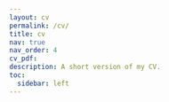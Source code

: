 ```yaml
---
layout: cv
permalink: /cv/
title: cv
nav: true
nav_order: 4
cv_pdf: 
description: A short version of my CV.
toc:
  sidebar: left
---
```

